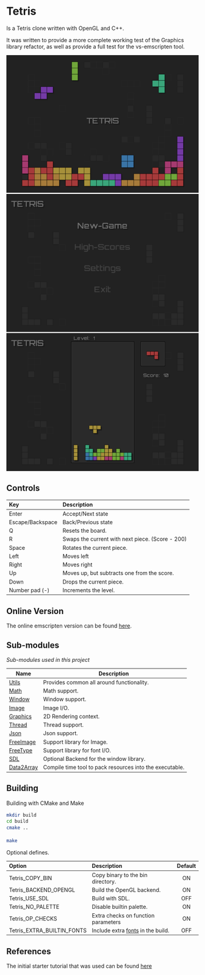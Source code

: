 # Tetris

Is a Tetris clone written with OpenGL and C++. 

It was written to provide a more complete working test of the Graphics library refactor, as well as provide a full test for the vs-emscripten tool.  

![SS01](Resources/Main01.png)
![SS02](Resources/Main02.png)
![SS02](Resources/Main03.png)


## Controls

| Key              | Description                                      |
|:-----------------|:-------------------------------------------------|
| Enter            | Accept/Next state                                |
| Escape/Backspace | Back/Previous state                              |
| Q                | Resets the board.                                |
| R                | Swaps the current with next piece. (Score - 200) |
| Space            | Rotates the current piece.                       |
| Left             | Moves left                                       |
| Right            | Moves right                                      |
| Up               | Moves up, but subtracts one from  the score.     |
| Down             | Drops the current piece.                         |
| Number pad (-)   | Increments the level.                            |

## Online Version

The online emscripten version can be found [here](https://CharlesCarley.github.io/Tetris/index.html).



## Sub-modules

_*Sub-modules used in this project*_

| Name                                                      | Description                                              |
|-----------------------------------------------------------|----------------------------------------------------------|
| [Utils](https://github.com/CharlesCarley/Utils)           | Provides common all around functionality.                |
| [Math](https://github.com/CharlesCarley/Math)             | Math support.                                            |
| [Window](https://github.com/CharlesCarley/Window)         | Window support.                                          |
| [Image](https://github.com/CharlesCarley/Image)           | Image I/O.                                               |
| [Graphics](https://github.com/CharlesCarley/Graphics)     | 2D Rendering context.                                    |
| [Thread](https://github.com/CharlesCarley/Threads)        | Thread support.                                          |
| [Json](https://github.com/CharlesCarley/Json)             | Json  support.                                           |
| [FreeImage](https://github.com/CharlesCarley/FreeImage)   | Support library for Image.                               |
| [FreeType](https://github.com/CharlesCarley/FreeType)     | Support library for font I/O.                            |
| [SDL](https://github.com/CharlesCarley/SDL)               | Optional Backend for the window library.                 |
| [Data2Array](https://github.com/CharlesCarley/Data2Array) | Compile time tool to pack resources into the executable. |

## Building

Building with CMake and Make

```sh
mkdir build
cd build
cmake ..

make
```

Optional defines.

| Option                     | Description                                                    | Default |
|:---------------------------|:---------------------------------------------------------------|:-------:|
| Tetris_COPY_BIN            | Copy binary to the bin directory.                              |   ON    |
| Tetris_BACKEND_OPENGL      | Build the OpenGL backend.                                      |   ON    |
| Tetris_USE_SDL             | Build with SDL.                                                |   OFF   |
| Tetris_NO_PALETTE          | Disable builtin palette.                                       |   ON    |
| Tetris_OP_CHECKS           | Extra checks on function parameters                            |   ON    |
| Tetris_EXTRA_BUILTIN_FONTS | Include extra [fonts](https://fonts.google.com/) in the build. |   OFF   |

## References

The initial starter tutorial that was used can be found [here](https://javilop.com/gamedev/tetris-tutorial-in-c-platform-independent-focused-in-game-logic-for-beginners/)
